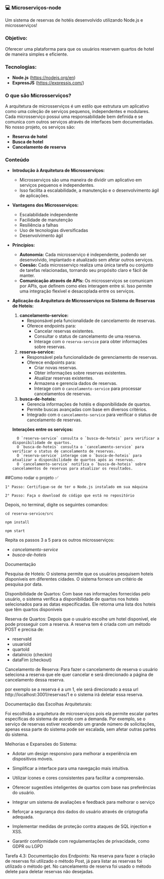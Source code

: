 ### 💻 Microserviços-node 

Um sistema de reservas de hotéis desenvolvido utilizando Node.js e microsserviços!

### Objetivo:

Oferecer uma plataforma para que os usuários reservem quartos de hotel de maneira simples e eficiente.

### Tecnologias:

* **Node.js** (https://nodejs.org/en)
* **ExpressJS** (https://expressjs.com/)

### O que são Microsserviços?

A arquitetura de microsserviços é um estilo que estrutura um aplicativo como uma coleção de serviços pequenos, independentes e modulares. Cada microsserviço possui uma responsabilidade bem definida e se comunica com outros serviços através de interfaces bem documentadas. No nosso projeto, os serviços são:

* **Reserva de hotel**
* **Busca de hotel**
* **Cancelamento de reserva**

### Conteúdo

* **Introdução à Arquitetura de Microsserviços:**
    * Microsserviços são uma maneira de dividir um aplicativo em serviços pequenos e independentes.
    * Isso facilita a escalabilidade, a manutenção e o desenvolvimento ágil de aplicações.

* **Vantagens dos Microsserviços:**
    * Escalabilidade independente
    * Facilidade de manutenção
    * Resiliência a falhas
    * Uso de tecnologias diversificadas
    * Desenvolvimento ágil

* **Princípios:**
    * **Autonomia:** Cada microsserviço é independente, podendo ser desenvolvido, implantado e atualizado sem afetar outros serviços.
    * **Coesão:** Cada microsserviço realiza uma única tarefa ou conjunto de tarefas relacionadas, tornando seu propósito claro e fácil de manter.
    * **Comunicação através de APIs:** Os microsserviços se comunicam por APIs, que definem como eles interagem entre si. Isso permite uma integração flexível e desacoplada entre os serviços.

* **Aplicação da Arquitetura de Microsserviços no Sistema de Reservas de Hoteis:**

    1. **cancelamento-service:**
        * Responsável pela funcionalidade de cancelamento de reservas.
        * Oferece endpoints para:
            * Cancelar reservas existentes.
            * Consultar o status de cancelamento de uma reserva.
            * Interage com o `reserva-service` para obter informações sobre reservas.
    2. **reserva-service:**
        * Responsável pela funcionalidade de gerenciamento de reservas.
        * Oferece endpoints para:
            * Criar novas reservas.
            * Obter informações sobre reservas existentes.
            * Atualizar reservas existentes.
            * Armazena e gerencia dados de reservas.
            * Interage com o `cancelamento-service` para processar cancelamentos de reservas.
    3. **busca-de-hoteis:**
        * Gerencia informações de hotéis e disponibilidade de quartos.
        * Permite buscas avançadas com base em diversos critérios.
        * Integrado com o `cancelamento-service` para verificar o status de cancelamento de reservas.

    **Interações entre os serviços:**

        O `reserva-service` consulta o `busca-de-hoteis` para verificar a disponibilidade de quartos.
        O `busca-de-hoteis` consulta o `cancelamento-service` para verificar o status de cancelamento de reservas.
        O `reserva-service` interage com o `busca-de-hoteis` para atualizar a disponibilidade de quartos após as reservas.
        O `cancelamento-service` notifica o `busca-de-hoteis` sobre cancelamentos de reservas para atualizar os resultados.

##Como rodar o projeto ✅

```
1° Passo: Certifique-se de ter o Node.js instalado em sua máquina
```

```
2° Passo: Faça o download do código que está no repositório
```

Depois, no terminal, digite os seguintes comandos:

```
cd reserva-service/src
```

```
npm install
```

```
npm start
```

Repita os passos 3 a 5 para os outros microsserviços:

* *cancelamento-service* 
* *busca-de-hoteis* 

Documentação

Pesquisa de Hoteis: O sistema permite que os usuários pesquisem hoteis disponíveis em diferentes cidades. O sistema fornece um critério de pesquisa por data.

Disponibilidade de Quartos: Com base nas informações fornecidas pelo usuário, o sistema verifica a disponibilidade de quartos nos hoteis selecionados para as datas especificadas. Ele retorna uma lista dos hoteis que têm quartos disponíveis 

Reserva de Quartos: Depois que o usuário escolhe um hotel disponível, ele pode prosseguir com a reserva. A reserva tem é criada com um método POST e precisa de:
- reservaId
- usuarioId
- quartoId
- dataInicio (checkin)
- dataFim (checkout)

Cancelamento de Reserva: Para fazer o cancelamento de reserva o usuário seleciona a reserva que ele quer cancelar e será direcionado a página de cancelamento dessa reserva.

por exemplo se a reserva é a um 1, ele será direcionado a essa url http://localhost:3001/reservas/1
e o sistema irá deletar essa reserva.


Documentação das Escolhas Arquiteturais:

Foi escolhida a arquitetura de microserviços pois ela permite escalar partes específicas do sistema de acordo com a demanda. Por exemplo, se o serviço de reservas estiver recebendo um grande número de solicitações, apenas essa parte do sistema pode ser escalada, sem afetar outras partes do sistema.



Melhorias e Expansões do Sistema:

  -  Adotar um design responsivo para melhorar a experiência em dispositivos móveis.
    
  - Simplificar a interface para uma navegação mais intuitiva.

  - Utilizar ícones e cores consistentes para facilitar a compreensão.
   
  - Oferecer sugestões inteligentes de quartos com base nas preferências do usuário.
             
  - Integrar um sistema de avaliações e feedback para melhorar o serviço
               
  - Reforçar a segurança dos dados do usuário através de criptografia adequada.

  - Implementar medidas de proteção contra ataques de SQL injection e XSS.

  - Garantir conformidade com regulamentações de privacidade, como GDPR ou LGPD



Tarefa 4.3:
Documentação dos Endpoints:
Na reserva para fazer a criação de reservas foi utilizado o método Post, já para listar as reservas foi utilizado o método get. 
No cancelamento de reserva foi usado o método delete para deletar reservas não desejadas.
